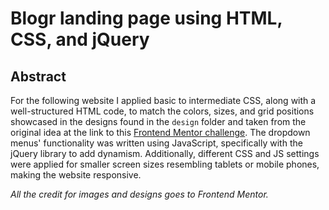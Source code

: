 # **Blogr landing page using HTML, CSS, and jQuery**

## Abstract

For the following website I applied basic to intermediate CSS, along with a well-structured HTML code, to match the colors, sizes, and grid positions showcased in the designs found in the `design` folder and taken from the original idea at the link to this [Frontend Mentor challenge](https://www.frontendmentor.io/challenges/blogr-landing-page-EX2RLAApP). The dropdown menus' functionality was written using JavaScript, specifically with the jQuery library to add dynamism. Additionally, different CSS and JS settings were applied for smaller screen sizes resembling tablets or mobile phones, making the website responsive.

_All the credit for images and designs goes to Frontend Mentor._